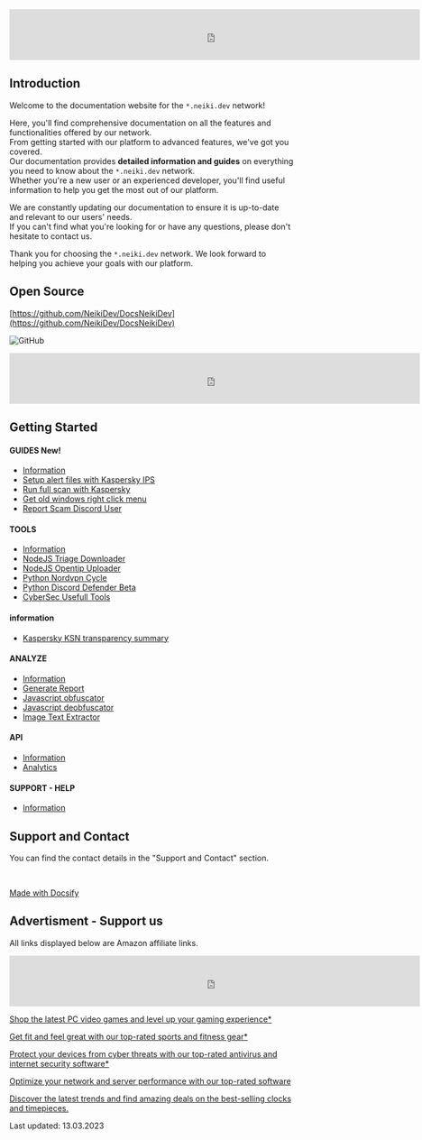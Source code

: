 
<center>
<!-- Amazon Banner - Prime Video -->
<iframe src="https://rcm-eu.amazon-adsystem.com/e/cm?o=3&p=48&l=ur1&category=prime_video&banner=14MYC33M7WK26YVEBN82&f=ifr&linkID={{link_id}}&t=neikidevamazo-21&tracking_id=neikidevamazo-21" width="728" height="90" scrolling="no" border="0" marginwidth="0" style="border:none;" frameborder="0" sandbox="allow-scripts allow-same-origin allow-popups allow-top-navigation-by-user-activation"></iframe>
</center>

## Introduction

Welcome to the documentation website for the `*.neiki.dev` network! 

Here, you'll find comprehensive documentation on all the features 
and functionalities offered by our network.  <br>
From getting started with our platform to advanced features, we've got you covered. <br>
Our documentation provides **detailed information and guides** on everything you need to know about the `*.neiki.dev` network. <br> 
Whether you're a new user or an experienced developer, you'll find useful information to help you get the most out of our platform.

We are constantly updating our documentation to ensure it is up-to-date and relevant to our users' needs. 
<br> If you can't find what you're looking for or have any questions, please don't hesitate to contact us.

Thank you for choosing the `*.neiki.dev` network. We look forward to helping you achieve your goals with our platform.

## Open Source

[https://github.com/NeikiDev/DocsNeikiDev](https://github.com/NeikiDev/DocsNeikiDev)

![GitHub](https://img.shields.io/github/last-commit/neikidev/DocsNeikiDev?style=for-the-badge)

<center>
    <!-- Amazon Banner - Basic -->
      <iframe src="https://rcm-eu.amazon-adsystem.com/e/cm?o=3&p=48&l=ur1&category=amazongeneric&banner=073MC7ZPJHQ7M2BYBHR2&f=ifr&linkID={{link_id}}&t=neikidevamazo-21&tracking_id=neikidevamazo-21" width="728" height="90" scrolling="no" border="0" marginwidth="0" style="border:none;" frameborder="0" sandbox="allow-scripts allow-same-origin allow-popups allow-top-navigation-by-user-activation"></iframe>
</center>

## Getting Started

<!-- tabs:start -->

#### **GUIDES <span class="tab-badge">New!</span>**
* [Information](/guides/information.md)
* [Setup alert files with Kaspersky IPS](/guides/setup-alert-files-with-kaspersky-ips.md)
* [Run full scan with Kaspersky](/guides/run-full-scan-with-kaspersky-free.md)
* [Get old windows right click menu](/guides/windows-old-right-click-menu.md)
* [Report Scam Discord User](/guides/report-scam-discord-user.md)
#### **TOOLS**

* [Information](/tools/information.md)
* [NodeJS Triage Downloader](/tools/nodejs-triage-downloader.md)
* [NodeJS Opentip Uploader](/tools/nodejs-kaspersky-opentip-uploader.md)
* [Python Nordvpn Cycle](/tools/python-nordvpn-cycle.md)
* [Python Discord Defender Beta](python-discord-defender-beta.md)
* [CyberSec Usefull Tools](/tools/cybersec-usefull-tools.md)

#### **information**

* [Kaspersky KSN transparency summary](/information/kaspersky-ksn-transparency-summary.md)

#### **ANALYZE**
* [Information](/analyze/information.md)
* [Generate Report](/analyze/generate-report-single-hash.md)
* [Javascript obfuscator](/analyze/tools-javascript-obfuscator.md)
* [Javascript deobfuscator](/analyze/tools-javascript-deobfuscator.md)
* [Image Text Extractor](/analyze/tools-image-text-extractor.md)

#### **API**
* [Information](/api/information.md)
* [Analytics](/api/website-analytics-script.md)

#### **SUPPORT - HELP**
* [Information](/support/information.md)

<!-- tabs:end -->

## Support and Contact
You can find the contact details in the "Support and Contact" section.

<br>

[Made with Docsify](https://docsify.js.org/#/)

## Advertisment - Support us

<p class="tip"> All links displayed below are Amazon affiliate links. </p>

<center>
<iframe src="https://rcm-eu.amazon-adsystem.com/e/cm?o=3&p=48&l=ur1&category=prime_video&banner=14MYC33M7WK26YVEBN82&f=ifr&linkID={{link_id}}&t=neikidevamazo-21&tracking_id=neikidevamazo-21" width="728" height="90" scrolling="no" border="0" marginwidth="0" style="border:none;" frameborder="0" sandbox="allow-scripts allow-same-origin allow-popups allow-top-navigation-by-user-activation"></iframe>
</center>

<a target="_blank" href="https://www.amazon.de/b?_encoding=UTF8&tag=neikidevamazo-21&linkCode=ur2&linkId=1873b1a84d0a24f5b887cbf1143243a0&camp=1638&creative=6742&node=301129">Shop the latest PC video games and level up your gaming experience*</a>

<a target="_blank" href="https://www.amazon.de/b?_encoding=UTF8&tag=neikidevamazo-21&linkCode=ur2&linkId=55f55d189cc49e93796e9787ca57b804&camp=1638&creative=6742&node=16435051">Get fit and feel great with our top-rated sports and fitness gear*</a>

<a target="_blank" href="https://www.amazon.de/b?_encoding=UTF8&tag=neikidevamazo-21&linkCode=ur2&linkId=b39f15bbfebddd4f494328c8411aa977&camp=1638&creative=6742&node=12759351">Protect your devices from cyber threats with our top-rated antivirus and internet security software*</a>

<a target="_blank" href="https://www.amazon.de/b?_encoding=UTF8&tag=neikidevamazo-21&linkCode=ur2&linkId=b559dffe1696afef4c39ff6ef3d88a0a&camp=1638&creative=6742&node=14650816031"> Optimize your network and server performance with our top-rated software</a>

<a target="_blank" href="https://www.amazon.de/b?_encoding=UTF8&tag=neikidevamazo-21&linkCode=ur2&linkId=66d64cac198b3eadf9f2067e02716f5c&camp=1638&creative=6742&node=193707031">Discover the latest trends and find amazing deals on the best-selling clocks and timepieces.</a>

<p class="warn"> Last updated: 13.03.2023 </p>